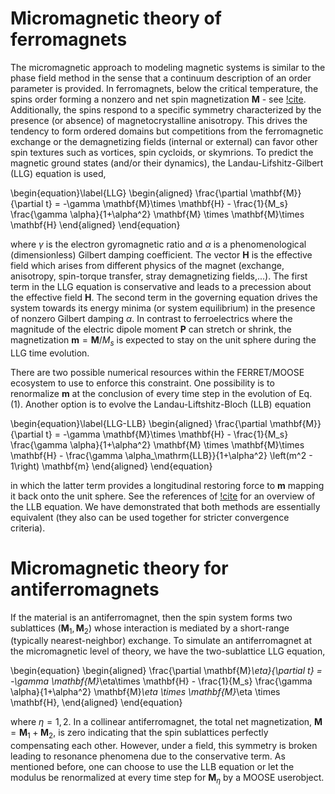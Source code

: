 # Micromagnetic theory of ferromagnets

The micromagnetic approach to modeling magnetic systems is similar to the phase field method in the sense that a continuum description of an order parameter is provided. In ferromagnets, below the critical temperature, the spins order forming a nonzero and net spin magnetization $\mathbf{M}$ - see [!cite](StohrBook). Additionally, the spins respond to a specific symmetry characterized by the presence (or absence) of magnetocrystalline anisotropy. This drives the tendency to form ordered domains but competitions from the ferromagnetic exchange or the demagnetizing fields (internal or external) can favor other spin textures such as vortices, spin cycloids, or skymrions. To predict the magnetic ground states (and/or their dynamics), the Landau-Lifshitz-Gilbert (LLG) equation is used,

\begin{equation}\label{LLG}
  \begin{aligned}
    \frac{\partial \mathbf{M}}{\partial t} = -\gamma \mathbf{M}\times \mathbf{H} - \frac{1}{M_s} \frac{\gamma \alpha}{1+\alpha^2} \mathbf{M} \times \mathbf{M}\times \mathbf{H}
  \end{aligned}
\end{equation}

where $\gamma$ is the electron gyromagnetic ratio and $\alpha$ is a phenomenological (dimensionless) Gilbert damping coefficient. The vector $\mathbf{H}$ is the effective field which arises from different physics of the magnet (exchange, anisotropy, spin-torque transfer, stray demagnetizing fields,...). The first term in the LLG equation is conservative and leads to a precession about the effective field $\mathbf{H}$. The second term in the governing equation drives the system towards its energy minima (or system equilibrium) in the presence of nonzero Gilbert damping $\alpha$. In contrast to ferroelectrics where the magnitude of the electric dipole moment $\mathbf{P}$ can stretch or shrink, the magnetization $\mathbf{m} = \mathbf{M} / M_s$ is expected to stay on the unit sphere during the LLG time evolution.

There are two possible numerical resources within the FERRET/MOOSE ecosystem to use to enforce this constraint. One possibility is to renormalize $\mathbf{m}$ at the conclusion of every time step in the evolution of Eq. (1). Another option is to evolve the Landau-Liftshitz-Bloch (LLB) equation

\begin{equation}\label{LLG-LLB}
  \begin{aligned}
    \frac{\partial \mathbf{M}}{\partial t} = -\gamma \mathbf{M}\times \mathbf{H} - \frac{1}{M_s} \frac{\gamma \alpha}{1+\alpha^2} \mathbf{M} \times \mathbf{M}\times \mathbf{H} - \frac{\gamma \alpha_\mathrm{LLB}}{1+\alpha^2} \left(m^2 - 1\right) \mathbf{m}
  \end{aligned}
\end{equation}

in which the latter term provides a longitudinal restoring force to $\mathbf{m}$ mapping it back onto the unit sphere. See the references of [!cite](Garanin2004) for an overview of the LLB equation. We have demonstrated that both methods are essentially equivalent (they also can be used together for stricter convergence criteria).

# Micromagnetic theory for antiferromagnets

If the material is an antiferromagnet, then the spin system forms two sublattices $(\mathbf{M}_1, \mathbf{M}_2)$ whose interaction is mediated by a short-range (typically nearest-neighbor) exchange. To simulate an antiferromagnet at the micromagnetic level of theory, we have the two-sublattice LLG equation,

\begin{equation}
  \begin{aligned}
    \frac{\partial \mathbf{M}_\eta}{\partial t} = -\gamma \mathbf{M}_\eta\times \mathbf{H} - \frac{1}{M_s} \frac{\gamma \alpha}{1+\alpha^2} \mathbf{M}_\eta \times \mathbf{M}_\eta \times \mathbf{H},
  \end{aligned}
\end{equation}

where $\eta = 1, 2$. In a collinear antiferromagnet, the total net magnetization, $\mathbf{M} = \mathbf{M}_1 + \mathbf{M}_2$, is zero indicating that the spin sublattices perfectly compensating each other. However, under a field, this symmetry is broken leading to resonance phenomena due to the conservative term. As mentioned before, one can choose to use the LLB equation or let the modulus be renormalized at every time step for $\mathbf{M}_\eta$ by a MOOSE userobject.
